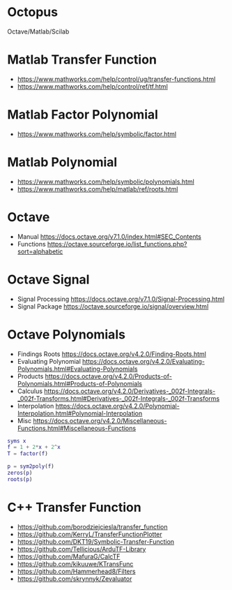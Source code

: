 # Octopus
Octave/Matlab/Scilab

# Matlab Transfer Function
* https://www.mathworks.com/help/control/ug/transfer-functions.html
* https://www.mathworks.com/help/control/ref/tf.html

# Matlab Factor Polynomial
* https://www.mathworks.com/help/symbolic/factor.html

# Matlab Polynomial
* https://www.mathworks.com/help/symbolic/polynomials.html
* https://www.mathworks.com/help/matlab/ref/roots.html


# Octave
* Manual https://docs.octave.org/v7.1.0/index.html#SEC_Contents
* Functions https://octave.sourceforge.io/list_functions.php?sort=alphabetic

# Octave Signal
* Signal Processing https://docs.octave.org/v7.1.0/Signal-Processing.html
* Signal Package https://octave.sourceforge.io/signal/overview.html

# Octave Polynomials
* Findings Roots https://docs.octave.org/v4.2.0/Finding-Roots.html
* Evaluating Polynomial https://docs.octave.org/v4.2.0/Evaluating-Polynomials.html#Evaluating-Polynomials
* Products https://docs.octave.org/v4.2.0/Products-of-Polynomials.html#Products-of-Polynomials
* Calculus https://docs.octave.org/v4.2.0/Derivatives-_002f-Integrals-_002f-Transforms.html#Derivatives-_002f-Integrals-_002f-Transforms
* Interpolation https://docs.octave.org/v4.2.0/Polynomial-Interpolation.html#Polynomial-Interpolation
* Misc https://docs.octave.org/v4.2.0/Miscellaneous-Functions.html#Miscellaneous-Functions


```matlab
syms x
f = 1 + 2*x + 2^x
T = factor(f)

p = sym2poly(f)
zeros(p)
roots(p)
```

# C++ Transfer Function
* https://github.com/borodziejciesla/transfer_function
* https://github.com/KerryL/TransferFunctionPlotter
* https://github.com/DKT19/Symbolic-Transfer-Function
* https://github.com/Tellicious/ArduTF-Library
* https://github.com/MafuraG/CalcTF
* https://github.com/kikuuwe/KTransFunc
* https://github.com/Hammerhead8/Filters
* https://github.com/skrynnyk/Zevaluator
